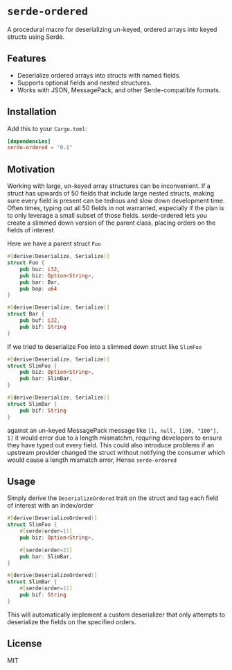 # `serde-ordered`

A procedural macro for deserializing un-keyed, ordered arrays into keyed structs using Serde.

## Features

- Deserialize ordered arrays into structs with named fields.
- Supports optional fields and nested structures.
- Works with JSON, MessagePack, and other Serde-compatible formats.

## Installation

Add this to your `Cargo.toml`:

```toml
[dependencies]
serde-ordered = "0.1"
```

## Motivation
Working with large, un-keyed array structures can be inconvenient. If a struct has upwards of 50 fields that include large nested structs, making sure every field is present can be tedious and slow down development time. Often times, typing out all 50 fields in not warranted, especially if the plan is to only leverage a small subset of those fields. serde-ordered lets you create a slimmed down version of the parent class, placing orders on the fields of interest

Here we have a parent struct `Foo`
```rust
#[derive(Deserialize, Serialize)]
struct Foo {
    pub buz: i32,
    pub biz: Option<String>,
    pub bar: Bar,
    pub bop: u64
}

#[derive(Deserialize, Serialize)]
struct Bar {
    pub buf: i32,
    pub bif: String
}
```

If we tried to deserialize Foo into a slimmed down struct like `SlimFoo`
```rust
#[derive(Deserialize, Serialize)]
struct SlimFoo {
    pub biz: Option<String>,
    pub bar: SlimBar,
}

#[derive(Deserialize, Serialize)]
struct SlimBar {
    pub bif: String
}
```
against an un-keyed MessagePack message like `[1, null, [100, "100"], 1]` it would error due to a length mismatchm, requring developers to ensure they have typed out every field. This could also introduce problems if an upstream provider changed the struct without notifying the consumer which would cause a length mismatch error, Hense `serde-ordered`

## Usage
Simply derive the `DeserializeOrdered` trait on the struct and tag each field of interest with an index/order

```rust
#[derive(DeserializeOrdered)]
struct SlimFoo {
    #[serde(order=1)]
    pub biz: Option<String>,

    #[serde(order=2)]
    pub bar: SlimBar,
}

#[derive(DeserializeOrdered)]
struct SlimBar {
    #[serde(order=1)]
    pub bif: String
}
```
This will automatically implement a custom deserializer that only attempts to deserialize the fields on the specified orders. 

## License

MIT